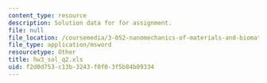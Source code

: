 ```yaml
---
content_type: resource
description: Solution data for for assignment.
file: null
file_location: /coursemedia/3-052-nanomechanics-of-materials-and-biomaterials-spring-2007/f2d0d753c13b3243f0f03f5b84b09334_hw3_sol_q2.xls
file_type: application/msword
resourcetype: Other
title: hw3_sol_q2.xls
uid: f2d0d753-c13b-3243-f0f0-3f5b84b09334
---
```

